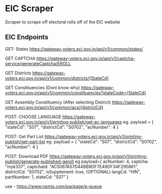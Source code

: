 # EIC Scraper

Scraper to scrape off electoral rolls off of the EIC website

## EIC Endpoints

GET: States
https://gateway-voters.eci.gov.in/api/v1/common/states/

GET CAPTCHA
https://gateway-voters.eci.gov.in/api/v1/captcha-service/generateCaptcha/EROLL

GET Districts
https://gateway-voters.eci.gov.in/api/v1/common/districts/{StateCd}

GET Constituencies (Dont know why)
https://gateway-voters.eci.gov.in/api/v1/common/constituencies?stateCode={StateCd}

GET Assembly Constituency (After selecting District)
https://gateway-voters.eci.gov.in/api/v1/common/acs/{districtCd}

POST: CHOOSE LANGUAGE
https://gateway-voters.eci.gov.in/api/v1/printing-publish/get-ac-languages
eg.
payload = {
"stateCd": "S07",
"districtCd": "S0702",
"acNumber": 4
}

POST: Get Part List
https://gateway-voters.eci.gov.in/api/v1/printing-publish/get-part-list
eg.
payload = {
"stateCd": "S07",
"districtCd": "S0702",
"acNumber": 4
}

POST: Download PDF
https://gateway-voters.eci.gov.in/api/v1/printing-publish/generate-published-geroll
eg
payload={
acNumber: 4,
captcha: "myk337",
captchaId: "AC5067A57D44BB9DF7E49DF34F295861",
districtCd: "S0702",
isSupplement: true, (OPTIONAL)
langCd: "HIN",
partNumber: 1,
stateCd: "S07"
}

use - https://www.npmjs.com/package/p-queue